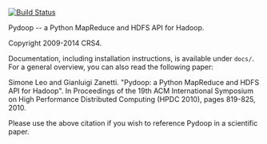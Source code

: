[![Build Status](https://travis-ci.org/crs4/pydoop.png)](https://travis-ci.org/crs4/pydoop)

Pydoop -- a Python MapReduce and HDFS API for Hadoop.

Copyright 2009-2014 CRS4.

Documentation, including installation instructions, is available under
`docs/`.  For a general overview, you can also read the following
paper:

  Simone Leo and Gianluigi Zanetti. "Pydoop: a Python MapReduce and
  HDFS API for Hadoop". In Proceedings of the 19th ACM International
  Symposium on High Performance Distributed Computing (HPDC 2010),
  pages 819-825, 2010.

Please use the above citation if you wish to reference Pydoop in a
scientific paper.
